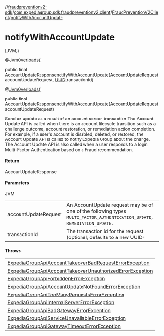 //[fraudpreventionv2-sdk](../../../index.md)/[com.expediagroup.sdk.fraudpreventionv2.client](../index.md)/[FraudPreventionV2Client](index.md)/[notifyWithAccountUpdate](notify-with-account-update.md)

# notifyWithAccountUpdate

[JVM]\

@[JvmOverloads](https://kotlinlang.org/api/latest/jvm/stdlib/kotlin.jvm/-jvm-overloads/index.html)()

public final [AccountUpdateResponse](../../com.expediagroup.sdk.fraudpreventionv2.models/-account-update-response/index.md)[notifyWithAccountUpdate](notify-with-account-update.md)([AccountUpdateRequest](../../com.expediagroup.sdk.fraudpreventionv2.models/-account-update-request/index.md)accountUpdateRequest, [UUID](https://docs.oracle.com/javase/8/docs/api/java/util/UUID.html)transactionId)

@[JvmOverloads](https://kotlinlang.org/api/latest/jvm/stdlib/kotlin.jvm/-jvm-overloads/index.html)()

public final [AccountUpdateResponse](../../com.expediagroup.sdk.fraudpreventionv2.models/-account-update-response/index.md)[notifyWithAccountUpdate](notify-with-account-update.md)([AccountUpdateRequest](../../com.expediagroup.sdk.fraudpreventionv2.models/-account-update-request/index.md)accountUpdateRequest)

Send an update as a result of an account screen transaction The Account Update API is called when there is an account lifecycle transition such as a challenge outcome, account restoration, or remediation action completion. For example, if a user's account is disabled, deleted, or restored, the Account Update API is called to notify Expedia Group about the change. The Account Update API is also called when a user responds to a login Multi-Factor Authentication based on a Fraud recommendation.

#### Return

AccountUpdateResponse

#### Parameters

JVM

| | |
|---|---|
| accountUpdateRequest | An AccountUpdate request may be of one of the following types `MULTI_FACTOR_AUTHENTICATION_UPDATE`, `REMEDIATION_UPDATE`. |
| transactionId | The transaction id for the request (optional, defaults to a new UUID) |

#### Throws

| |
|---|
| [ExpediaGroupApiAccountTakeoverBadRequestErrorException](../../com.expediagroup.sdk.fraudpreventionv2.models.exception/-expedia-group-api-account-takeover-bad-request-error-exception/index.md) |
| [ExpediaGroupApiAccountTakeoverUnauthorizedErrorException](../../com.expediagroup.sdk.fraudpreventionv2.models.exception/-expedia-group-api-account-takeover-unauthorized-error-exception/index.md) |
| [ExpediaGroupApiForbiddenErrorException](../../com.expediagroup.sdk.fraudpreventionv2.models.exception/-expedia-group-api-forbidden-error-exception/index.md) |
| [ExpediaGroupApiAccountUpdateNotFoundErrorException](../../com.expediagroup.sdk.fraudpreventionv2.models.exception/-expedia-group-api-account-update-not-found-error-exception/index.md) |
| [ExpediaGroupApiTooManyRequestsErrorException](../../com.expediagroup.sdk.fraudpreventionv2.models.exception/-expedia-group-api-too-many-requests-error-exception/index.md) |
| [ExpediaGroupApiInternalServerErrorException](../../com.expediagroup.sdk.fraudpreventionv2.models.exception/-expedia-group-api-internal-server-error-exception/index.md) |
| [ExpediaGroupApiBadGatewayErrorException](../../com.expediagroup.sdk.fraudpreventionv2.models.exception/-expedia-group-api-bad-gateway-error-exception/index.md) |
| [ExpediaGroupApiServiceUnavailableErrorException](../../com.expediagroup.sdk.fraudpreventionv2.models.exception/-expedia-group-api-service-unavailable-error-exception/index.md) |
| [ExpediaGroupApiGatewayTimeoutErrorException](../../com.expediagroup.sdk.fraudpreventionv2.models.exception/-expedia-group-api-gateway-timeout-error-exception/index.md) |
